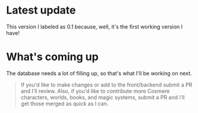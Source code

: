 # Latest update
This version I labeled as 0.1 because, well, it's the first working version I have! 

# What's coming up
The database needs a lot of filling up, so that's what I'll be working on next. 


> If you'd like to make changes or add to the front/backend submit a PR and I'll review. Also, if you'd like to contribute more Cosmere characters, worlds, books, and magic systems, submit a PR and i'll get those merged as quick as I can. 